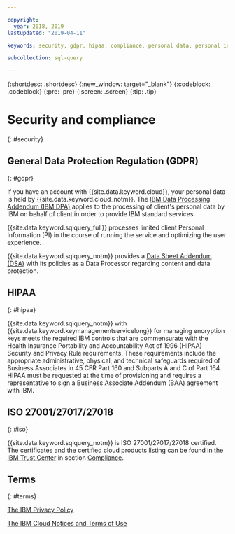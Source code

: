 ```yaml
---

copyright:
  year: 2018, 2019
lastupdated: "2019-04-11"

keywords: security, gdpr, hipaa, compliance, personal data, personal information, privacy policy, cloud notice, terms of use

subcollection: sql-query

---
```


{:shortdesc: .shortdesc}
{:new_window: target="_blank"}
{:codeblock: .codeblock}
{:pre: .pre}
{:screen: .screen}
{:tip: .tip}

# Security and compliance
{: #security}

## General Data Protection Regulation (GDPR)
{: #gdpr}

If you have an account with {{site.data.keyword.cloud}}, your personal data is held by {{site.data.keyword.cloud_notm}}. The [IBM Data Processing Addendum (IBM DPA)](https://www.ibm.com/support/customer/csol/terms/?cat=dpa) applies to the processing of client's personal data by IBM on behalf of client in order to provide IBM standard services.

{{site.data.keyword.sqlquery_full}} processes limited client Personal Information (PI) in the course of running the service and optimizing the user experience.

{{site.data.keyword.sqlquery_notm}} provides a [Data Sheet Addendum (DSA)](https://www.ibm.com/software/reports/compatibility/clarity-reports/report/html/softwareReqsForProduct?deliverableId=AC17FFB0B52911E7A9EB066095601ABB) with its policies as a Data Processor regarding content and data protection.

## HIPAA
{: #hipaa}

{{site.data.keyword.sqlquery_notm}} with {{site.data.keyword.keymanagementservicelong}} for managing encryption keys meets the required IBM controls that are commensurate with the Health Insurance Portability and Accountability Act of 1996 (HIPAA) Security and Privacy Rule requirements. These requirements include the appropriate administrative, physical, and technical safeguards required of Business Associates in 45 CFR Part 160 and Subparts A and C of Part 164. HIPAA must be requested at the time of provisioning and requires a representative to sign a Business Associate Addendum (BAA) agreement with IBM.

## ISO 27001/27017/27018
{: #iso}

{{site.data.keyword.sqlquery_notm}} is ISO 27001/27017/27018 certified. The certificates and the certified cloud products listing can be found in the [IBM Trust Center](https://www.ibm.com/trust) in section [Compliance](https://www.ibm.com/cloud/compliance).

## Terms
{: #terms}

[The IBM Privacy Policy](https://www.ibm.com/privacy/us/en/)

[The IBM Cloud Notices and Terms of Use](https://cloud.ibm.com/docs/overview/terms-of-use?topic=overview-terms#terms)
